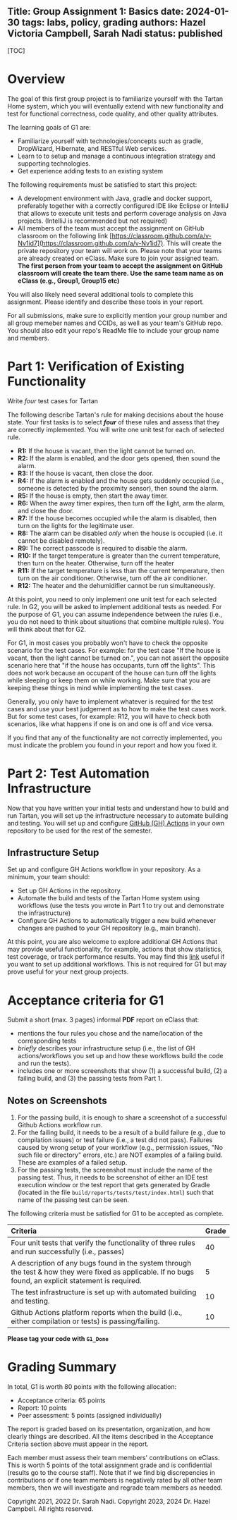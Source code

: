 Title: Group Assignment 1: Basics
date: 2024-01-30
tags: labs, policy, grading
authors: Hazel Victoria Campbell, Sarah Nadi
status: published
----

[TOC]

# Overview

The goal of this first group project is to familiarize yourself with the Tartan Home system, which you will eventually extend with new functionality
and test for functional correctness, code quality, and other quality attributes.

The learning goals of G1 are:

- Familiarize yourself with technologies/concepts such as gradle, DropWizard, Hibernate, and RESTful Web services.
- Learn to to setup and manage a continuous integration strategy and supporting
  technologies.
- Get experience adding tests to an existing system

The following requirements must be satisfied to start this project:

- A development environment with Java, gradle and docker support,
  preferably together with a correctly configured IDE like Eclipse or
  IntelliJ that allows to execute unit tests and perform coverage analysis
  on Java projects. (IntelliJ is recommended but not required)
- All members of the team must accept the assignment on GitHub classroom on the following link [https://classroom.github.com/a/v-Nv1id7](https://classroom.github.com/a/v-Nv1id7). This will create the private repository your team will work on. Please note that your teams are already created on eClass. Make sure to join your assigned team. **The first person from your team to accept the assignment on GitHub classroom will create the team there. Use the same team name as on eClass (e.g., Group1, Group15 etc)** 

You will also likely need several additional tools to complete this assignment.
Please identify and describe these tools in your report.

For all submissions, make sure to explicitly mention your group number and all group memeber names and CCIDs, as well as your team's GitHub repo. You should also edit your repo's ReadMe file to include your group name and members.

# Part 1: Verification of Existing Functionality

Write *four* test cases for Tartan

The following describe Tartan's rule for making decisions about the house state. Your first tasks is to select ***four*** of these rules and assess that they are correctly implemented. You will write one unit test for each of selected rule.

- **R1:** If the house is vacant, then the light cannot be turned on.
- **R2:** If the alarm is enabled, and the door gets opened, then sound the alarm.
- **R3:** If the house is vacant, then close the door.
- **R4:** If the alarm is enabled and the house gets suddenly occupied (i.e., someone is detected by the proximity sensor), then sound the alarm.
- **R5:** If the house is empty, then start the away timer.
- **R6:** When the away timer expires, then turn off the light, arm the alarm, and close the door.
- **R7:** If the house becomes occupied while the alarm is disabled, then turn on the lights for the legitimate user.
- **R8:** The alarm can be disabled *only* when the house is occupied (i.e. it cannot be disabled remotely).
- **R9:** The correct passcode is required to disable the alarm.
- **R10:** If the target temperature is greater than the current temperature, then turn on the heater. Otherwise, turn off the heater
- **R11:** If the target temperature is less than the current temperature, then turn on the air conditioner. Otherwise, turn off the air conditioner.
- **R12:** The heater and the dehumidifier cannot be run simultaneously.

At this point, you need to only implement one unit test for each selected rule. In G2, you will be asked to implement additional tests as needed. For the purpose of G1, you can assume independence between the rules (i.e., you do not need to think about situations that combine multiple rules). You will think about that for G2. 

For G1, in most cases you probably won't have to check the opposite scenario for the test cases. For example: for the test case "If the house is vacant, then the light cannot be turned on.", you can not assert the opposite scenario here that "if the house has occupants, turn off the lights". This does not work because an occupant of the house can turn off the lights while sleeping or keep them on while working. Make sure that you are keeping these things in mind while implementing the test cases.

Generally, you only have to implement whatever is required for the test cases and use your best judgement as to how to make the test cases work. But for some test cases, for example: R12, you will have to check both scenarios, like what happens if one is on and one is off and vice versa.

If you find that any of the functionality are not correctly implemented, you must indicate the problem you found in your report and how you fixed it.

# Part 2: Test Automation Infrastructure

Now that you have written your initial tests and understand how to build and run Tartan, you will set up the infrastructure necessary to automate building and testing. You will set up and configure
[GitHub (GH) Actions](https://github.com/features/actions) in your own
repository to be used for the rest of the semester. 

## Infrastructure Setup

Set up and configure GH Actions workflow in your repository. As a minimum, your team should:

- Set up GH Actions in the repository.
- Automate the build and tests of the Tartan Home system using workflows (use the tests you wrote in Part 1 to try out and demonstrate the infrastructure)
- Configure GH Actions to automatically trigger a new build whenever changes
  are pushed to your GH repository (e.g., main branch).

At this point, you are also welcome to explore additional GH Actions that may provide useful functionality, for example, actions that show statistics, test coverage, or track performance results. You may find this
[link](https://github.com/sdras/awesome-actions) useful if you want to set up
additional workflows. This is not required for G1 but may prove useful for your next group projects.

# Acceptance criteria for G1

Submit a short (max. 3 pages) informal **PDF** report on eClass that:
- mentions the four rules you chose and the name/location of the corresponding tests
- _briefly_ describes your infrastructure setup (i.e., the list of GH actions/workflows you set up and how these workflows build the code and run the tests). 
- includes one or more screenshots that show (1) a successful build, (2) a failing build, and (3) the passing tests from Part 1. 

## Notes on Screenshots

1. For the passing build, it is enough to share a screenshot of a successful Github Actions workflow run.
2. For the failing build, it needs to be a result of a build failure (e.g., due to compilation issues) or test failure (i.e., a test did not pass). Failures caused by wrong setup of your workflow (e.g., permission issues, "No such file or directory" errors, etc.) are NOT examples of a failing build. These are examples of a failed setup.
3. For the passing tests, the screenshot must include the name of the passing test. Thus, it needs to be screenshot of either an IDE test execution window or the test report that gets generated by Gradle (located in the file `build/reports/tests/test/index.html`) such that name of the passing test can be seen.

The following criteria must be satisfied for G1 to be accepted as
complete. 

| Criteria                                                                    | Grade |
|:--------------------------------------------------------------------------- | :--- |
| Four unit tests that verify the functionality of three rules and run successfully (i.e., passes) | 40 |
| A description of any bugs found in the system through the test & how they were fixed as applicable. If no bugs found, an explicit statement is required. | 5 |
| The test infrastructure is set up with automated building and testing. | 10 |
| Github Actions platform reports when the build (i.e., either compilation or tests) is passing/failing.                     | 10 |

**Please tag your code with `G1_Done`**


# Grading Summary

In total, G1 is worth 80 points with the following allocation:

- Acceptance criteria: 65 points
- Report: 10 points
- Peer assessment: 5 points (assigned individually)

The report is graded based on its presentation, organization, and how clearly things are described. All the items described in the Acceptance Criteria section above must appear in the report.

Each member must assess their team members' contributions on eClass. This is worth 5 points of the total assignment grade and is confidential (results go to the course staff). Note that if we find big discrepencies in contributions or if one team members is negatively rated by all other team members, then we will investigate and regrade team members as needed. 

Copyright 2021, 2022 Dr. Sarah Nadi. Copyright 2023, 2024 Dr. Hazel Campbell. All rights reserved.

